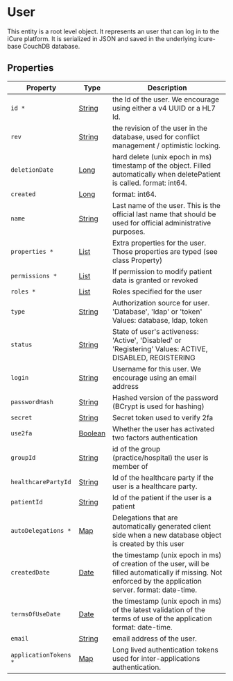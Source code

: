 # User

This entity is a root level object. It represents an user that can log in to the iCure platform. It is serialized in JSON and saved in the underlying icure-base CouchDB database.

## Properties

| Property              | Type                                                                                                                                         | Description                                                                                                                                                   |
| --------------------- | -------------------------------------------------------------------------------------------------------------------------------------------- | ------------------------------------------------------------------------------------------------------------------------------------------------------------- |
| `id *`                | [String](https://github.com/taktik/icure-tech-docs/tree/5af8e13c187f73691c350b409b558ac754efaef8/icure-data-model/user/String/README.md)     | the Id of the user. We encourage using either a v4 UUID or a HL7 Id.                                                                                          |
| `rev`                 | [String](https://github.com/taktik/icure-tech-docs/tree/5af8e13c187f73691c350b409b558ac754efaef8/icure-data-model/user/String/README.md)     | the revision of the user in the database, used for conflict management / optimistic locking.                                                                  |
| `deletionDate`        | [Long](https://github.com/taktik/icure-tech-docs/tree/5af8e13c187f73691c350b409b558ac754efaef8/icure-data-model/user/Long/README.md)         | hard delete (unix epoch in ms) timestamp of the object. Filled automatically when deletePatient is called. format: int64.                                     |
| `created`             | [Long](https://github.com/taktik/icure-tech-docs/tree/5af8e13c187f73691c350b409b558ac754efaef8/icure-data-model/user/Long/README.md)         | format: int64.                                                                                                                                                |
| `name`                | [String](https://github.com/taktik/icure-tech-docs/tree/5af8e13c187f73691c350b409b558ac754efaef8/icure-data-model/user/String/README.md)     | Last name of the user. This is the official last name that should be used for official administrative purposes.                                               |
| `properties *`        | [List](https://github.com/taktik/icure-tech-docs/tree/5af8e13c187f73691c350b409b558ac754efaef8/icure-data-model/user/PropertyStub/README.md) | Extra properties for the user. Those properties are typed (see class Property)                                                                                |
| `permissions *`       | [List](https://github.com/taktik/icure-tech-docs/tree/5af8e13c187f73691c350b409b558ac754efaef8/icure-data-model/user/Permission/README.md)   | If permission to modify patient data is granted or revoked                                                                                                    |
| `roles *`             | [List](https://github.com/taktik/icure-tech-docs/tree/5af8e13c187f73691c350b409b558ac754efaef8/icure-data-model/user/String/README.md)       | Roles specified for the user                                                                                                                                  |
| `type`                | [String](https://github.com/taktik/icure-tech-docs/tree/5af8e13c187f73691c350b409b558ac754efaef8/icure-data-model/user/String/README.md)     | Authorization source for user. 'Database', 'ldap' or 'token' Values: database, ldap, token                                                                    |
| `status`              | [String](https://github.com/taktik/icure-tech-docs/tree/5af8e13c187f73691c350b409b558ac754efaef8/icure-data-model/user/String/README.md)     | State of user's activeness: 'Active', 'Disabled' or 'Registering' Values: ACTIVE, DISABLED, REGISTERING                                                       |
| `login`               | [String](https://github.com/taktik/icure-tech-docs/tree/5af8e13c187f73691c350b409b558ac754efaef8/icure-data-model/user/String/README.md)     | Username for this user. We encourage using an email address                                                                                                   |
| `passwordHash`        | [String](https://github.com/taktik/icure-tech-docs/tree/5af8e13c187f73691c350b409b558ac754efaef8/icure-data-model/user/String/README.md)     | Hashed version of the password (BCrypt is used for hashing)                                                                                                   |
| `secret`              | [String](https://github.com/taktik/icure-tech-docs/tree/5af8e13c187f73691c350b409b558ac754efaef8/icure-data-model/user/String/README.md)     | Secret token used to verify 2fa                                                                                                                               |
| `use2fa`              | [Boolean](https://github.com/taktik/icure-tech-docs/tree/5af8e13c187f73691c350b409b558ac754efaef8/icure-data-model/user/Boolean/README.md)   | Whether the user has activated two factors authentication                                                                                                     |
| `groupId`             | [String](https://github.com/taktik/icure-tech-docs/tree/5af8e13c187f73691c350b409b558ac754efaef8/icure-data-model/user/String/README.md)     | id of the group (practice/hospital) the user is member of                                                                                                     |
| `healthcarePartyId`   | [String](https://github.com/taktik/icure-tech-docs/tree/5af8e13c187f73691c350b409b558ac754efaef8/icure-data-model/user/String/README.md)     | Id of the healthcare party if the user is a healthcare party.                                                                                                 |
| `patientId`           | [String](https://github.com/taktik/icure-tech-docs/tree/5af8e13c187f73691c350b409b558ac754efaef8/icure-data-model/user/String/README.md)     | Id of the patient if the user is a patient                                                                                                                    |
| `autoDelegations *`   | [Map](https://github.com/taktik/icure-tech-docs/tree/5af8e13c187f73691c350b409b558ac754efaef8/icure-data-model/user/List/README.md)          | Delegations that are automatically generated client side when a new database object is created by this user                                                   |
| `createdDate`         | [Date](https://github.com/taktik/icure-tech-docs/tree/5af8e13c187f73691c350b409b558ac754efaef8/icure-data-model/user/Date/README.md)         | the timestamp (unix epoch in ms) of creation of the user, will be filled automatically if missing. Not enforced by the application server. format: date-time. |
| `termsOfUseDate`      | [Date](https://github.com/taktik/icure-tech-docs/tree/5af8e13c187f73691c350b409b558ac754efaef8/icure-data-model/user/Date/README.md)         | the timestamp (unix epoch in ms) of the latest validation of the terms of use of the application format: date-time.                                           |
| `email`               | [String](https://github.com/taktik/icure-tech-docs/tree/5af8e13c187f73691c350b409b558ac754efaef8/icure-data-model/user/String/README.md)     | email address of the user.                                                                                                                                    |
| `applicationTokens *` | [Map](https://github.com/taktik/icure-tech-docs/tree/5af8e13c187f73691c350b409b558ac754efaef8/icure-data-model/user/String/README.md)        | Long lived authentication tokens used for inter-applications authentication.                                                                                  |
